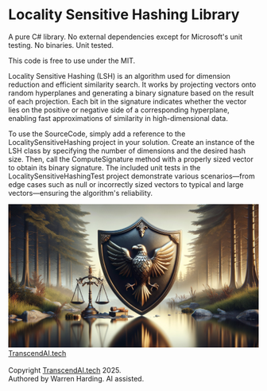 
# Locality Sensitive Hashing Library

A pure C# library. No external dependencies except for Microsoft's unit testing. No binaries. Unit tested.

This code is free to use under the MIT.

Locality Sensitive Hashing (LSH) is an algorithm used for dimension reduction and efficient similarity search. It works by projecting vectors onto random hyperplanes and generating a binary signature based on the result of each projection. Each bit in the signature indicates whether the vector lies on the positive or negative side of a corresponding hyperplane, enabling fast approximations of similarity in high-dimensional data.

To use the SourceCode, simply add a reference to the LocalitySensitiveHashing project in your solution. Create an instance of the LSH class by specifying the number of dimensions and the desired hash size. Then, call the ComputeSignature method with a properly sized vector to obtain its binary signature. The included unit tests in the LocalitySensitiveHashingTest project demonstrate various scenarios—from edge cases such as null or incorrectly sized vectors to typical and large vectors—ensuring the algorithm's reliability.

![AI Image](aiimage.jpg)
[TranscendAI.tech](https://TranscendAI.tech)<br>
<br>
Copyright [TranscendAI.tech](https://TranscendAI.tech) 2025.</br>
Authored by Warren Harding. AI assisted.</br>
  